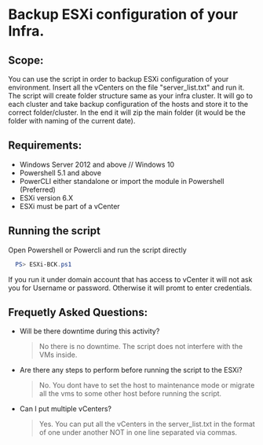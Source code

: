 # Backup ESXi configuration of your Infra.

## Scope:
 You can use the script in order to backup ESXi configuration of your environment. Insert all the vCenters on the file "server_list.txt" and run it. The script will create folder structure same as your infra cluster. It will go to each cluster and take backup configuration of the hosts and store it to the correct folder/cluster. In the end it will zip the main folder (it would be the folder with naming of the current date).

## Requirements:
* Windows Server 2012 and above // Windows 10
* Powershell 5.1 and above
* PowerCLI either standalone or import the module in Powershell (Preferred)
* ESXi version 6.X
* ESXi must be part of a vCenter

## Running the script
Open Powershell or Powercli and run the script directly
```powershell
  PS> ESXi-BCK.ps1
```
If you run it under domain account that has access to vCenter it will not ask you for Username or password. Otherwise it will promt to enter credentials. 

## Frequetly Asked Questions:
* Will be there downtime during this activity?
   > No there is no downtime. The script does not interfere with the VMs inside. 

* Are there any steps to perform before running the script to the ESXi?
   > No. You dont have to set the host to maintenance mode or migrate all the vms to some other host before running the script.
   
* Can I put multiple vCenters?
   > Yes. You can put all the vCenters in the server_list.txt  in the format of one under another NOT in one line separated via commas.
 
  

